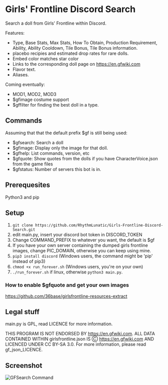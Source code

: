 # Girls' Frontline Discord Search
Search a doll from Girls' Frontline within Discord.

Features:
- Type, Base Stats, Max Stats, How To Obtain, Production Requirement, Ability, Ability Cooldown, Tile Bonus, Tile Bonus information.
- placebo recipies and estimated drop rates for rare dolls.
- Embed color matches star color
- Links to the corresponding doll page on https://en.gfwiki.com
- Flavor text.
- Aliases.

Coming eventually:
- MOD1, MOD2, MOD3
- $gfimage costume support
- $gffilter for finding the best doll in a type.

## Commands
Assuming that that the default prefix $gf is still being used:
- $gfsearch: Search a doll
- $gfimage: Display only the image for that doll.
- $gfhelp: List commands, version, etc
- $gfquote: Show quotes from the dolls if you have CharacterVoice.json from the game files
- $gfstatus: Number of servers this bot is in.

## Prerequesites
Python3 and pip

## Setup
1. `git clone https://github.com/RhythmLunatic/Girls-Frontline-Discord-Search.git`
2. edit main.py, insert your discord bot token in DISCORD_TOKEN
3. Change COMMAND_PREFIX to whatever you want, the default is $gf
4. If you have your own server containing the dumped girls frontline images, change PIC_DOMAIN, otherwise you can keep using mine.
5. `pip3 install discord` (Windows users, the command might be 'pip' instead of pip3)
6. `chmod +x run_forever.sh` (Windows users, you're on your own)
7. `./run_forever.sh` if linux, otherwise `python3 main.py`.

### How to enable $gfquote and get your own images
https://github.com/36base/girlsfrontline-resources-extract

## Legal stuff
main.py is GPL, read LICENCE for more information.

THIS PROGRAM IS NOT ENDORSED BY https://en.gfwiki.com. ALL DATA CONTAINED WITHIN girlsfrontline.json IS Ⓒ https://en.gfwiki.com AND LICENCED UNDER CC BY-SA 3.0. For more information, please read gf_json_LICENCE.

## Screenshot
![GFSearch Command](https://i.imgur.com/QAkHNF5.png)
